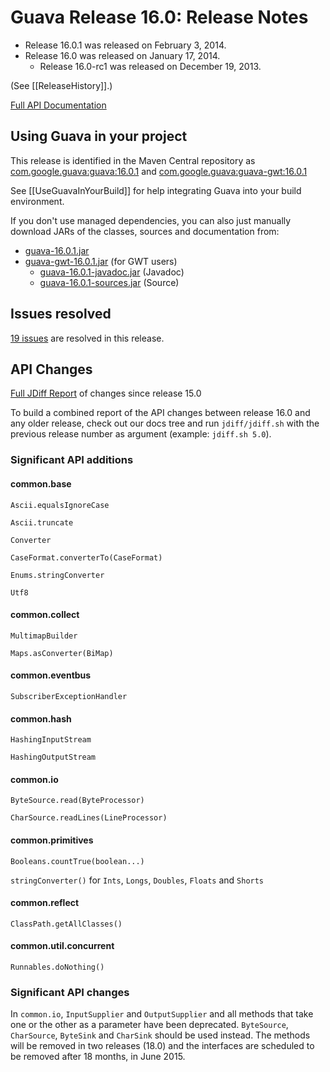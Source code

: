 # Guava Release 16.0: Release Notes

* Release 16.0.1 was released on February 3, 2014.
* Release 16.0 was released on January 17, 2014.
    * Release 16.0-rc1 was released on December 19, 2013.

(See [[ReleaseHistory]].)

[Full API Documentation](http://google.github.io/guava/releases/16.0.1/api/docs/)

## Using Guava in your project

This release is identified in the Maven Central repository as [com.google.guava:guava:16.0.1](http://search.maven.org/#artifactdetails%7Ccom.google.guava%7Cguava%7C16.0.1%7Cbundle) and [com.google.guava:guava-gwt:16.0.1](http://search.maven.org/#artifactdetails%7Ccom.google.guava%7Cguava-gwt%7C16.0.1%7Cbundle)

See [[UseGuavaInYourBuild]] for help integrating Guava into your build environment.

If you don't use managed dependencies, you can also just manually download JARs of the classes, sources and documentation from:

* [guava-16.0.1.jar](http://search.maven.org/remotecontent?filepath=com/google/guava/guava/16.0.1/guava-16.0.1.jar)
* [guava-gwt-16.0.1.jar](http://search.maven.org/remotecontent?filepath=com/google/guava/guava-gwt/16.0.1/guava-gwt-16.0.1.jar) (for GWT users)
    * [guava-16.0.1-javadoc.jar](http://search.maven.org/remotecontent?filepath=com/google/guava/guava/16.0.1/guava-16.0.1-javadoc.jar) (Javadoc)
    * [guava-16.0.1-sources.jar](http://search.maven.org/remotecontent?filepath=com/google/guava/guava/16.0.1/guava-16.0.1-sources.jar) (Source)

## Issues resolved

[19 issues](https://github.com/google/guava/issues?utf8=%E2%9C%93&q=milestone%3A16.0+is%3Aclosed+) are resolved in this release.

## API Changes

[Full JDiff Report](http://google.github.io/guava/releases/16.0/api/diffs/) of changes since release 15.0

To build a combined report of the API changes between release 16.0 and any older release, check out our docs tree and run `jdiff/jdiff.sh` with the previous release number as argument (example: `jdiff.sh 5.0`).

### Significant API additions

#### common.base

`Ascii.equalsIgnoreCase`

`Ascii.truncate`

`Converter`

`CaseFormat.converterTo(CaseFormat)`

`Enums.stringConverter`

`Utf8`

#### common.collect

`MultimapBuilder`

`Maps.asConverter(BiMap)`

#### common.eventbus

`SubscriberExceptionHandler`

#### common.hash

`HashingInputStream`

`HashingOutputStream`

#### common.io

`ByteSource.read(ByteProcessor)`

`CharSource.readLines(LineProcessor)`

#### common.primitives

`Booleans.countTrue(boolean...)`

`stringConverter()` for `Ints`, `Longs`, `Doubles`, `Floats` and `Shorts`

#### common.reflect

`ClassPath.getAllClasses()`

#### common.util.concurrent

`Runnables.doNothing()`

### Significant API changes

In `common.io`, `InputSupplier` and `OutputSupplier` and all methods that take one or the other as a parameter have been deprecated. `ByteSource`, `CharSource`, `ByteSink` and `CharSink` should be used instead. The methods will be removed in two releases (18.0) and the interfaces are scheduled to be removed after 18 months, in June 2015.

